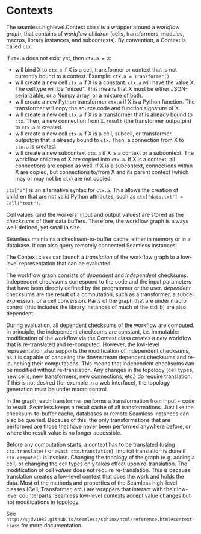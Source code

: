 Contexts
========

The seamless.highlevel.Context class is a wrapper around a *workflow graph*, that contains of *workflow children* (cells, transformers, modules, macros, library instances, and subcontexts). By convention, a Context is called `ctx`.

If `ctx.a` does not exist yet, then `ctx.a = X`:

- will bind X to `ctx.a` if X is a cell, transformer or context that is not currently bound to a context. Example: `ctx.a = Transformer()`.
- will create a new cell `ctx.a` if X is a constant. `ctx.a` will have the value X. The celltype will be "mixed". This means that X must be either JSON-serializable, or a Numpy array, or a mixture of both.
- will create a new Python transformer `ctx.a` if X is a Python function. The transformer will copy the source code and function signature of X.
- will create a new cell `ctx.a` if X is a transformer that is already bound to `ctx`. Then, a new connection from ```X.result```  (the transformer outputpin) to `ctx.a` is created.
- will create a new cell `ctx.a` if X is a cell, subcell, or transformer outputpin that is already bound to `ctx`. Then, a connection from X to `ctx.a` is created.
- will create a new subcontext `ctx.a` if X is a context or a subcontext. The workflow children of X are copied into `ctx.a`. If X is a context, all connections are copied as well. If X is a subcontext, connections within X are copied, but connections to/from X and its parent context (which may or may not be `ctx`) are not copied.

`ctx["a"]` is an alternative syntax for `ctx.a`. This allows the creation of children that are not valid Python attributes, such as `ctx["data.txt"] = Cell("text")`.

Cell values (and the workers' input and output values) are stored as the *checksums* of their data buffers. Therefore, the workflow graph is always well-defined, yet small in size.

Seamless maintains a checksum-to-buffer cache, either in memory or in a database. It can also query remotely connected Seamless instances.

The Context class can launch a *translation* of the workflow graph to a low-level representation that can be evaluated.

The workflow graph consists of *dependent* and *independent* checksums. Independent checksums correspond to the code and the input parameters that have been directly defined by the programmer or the user. *dependent* checksums are the result of a computation, such as a transformer, a subcell expression, or a cell conversion. Parts of the graph that are under macro control (this includes the library instances of much of the stdlib) are also dependent.

During evaluation, all dependent checksums of the workflow are computed. In principle, the independent checksums are constant, i.e. immutable: modification of the workflow via the Context class creates a *new* workflow that is re-translated and re-computed. However, the low-level representation also supports the modification of independent checksums, as it is capable of canceling the downstream dependent checksums and re-launching their computations. This means that independent checksums can be modified without re-translation. Any changes in the topology (cell types, new cells, new transformers, new connections, etc.) do require translation. If this is not desired (for example in a web interface), the topology generation must be under macro control.

In the graph, each transformer performs a transformation from input + code to result. Seamless keeps a result cache of all transformations. Just like the checksum-to-buffer cache, databases or remote Seamless instances can also be queried. Because of this, the only transformations that are performed are those that have never been performed anywhere before, or where the result value is no longer accessible.

Before any computation starts, a context has to be translated (using
`ctx.translate()` or `await ctx.translation`). Implicit translation is done if
`ctx.compute()` is invoked.
Changing the topology of the graph (e.g. adding a cell) or changing the cell types
only takes effect upon re-translation. The modification of cell *values* does not
require re-translation. This is because translation creates a low-level context
that does the work and holds the data. Most of the methods and properties of the
Seamless high-level classes (Cell, Transformer, etc.) are wrappers that interact
with their low-level counterparts. Seamless low-level contexts accept value changes
but not modifications in topology.

See `http://sjdv1982.github.io/seamless/sphinx/html/reference.html#context-class` for more documentation.
